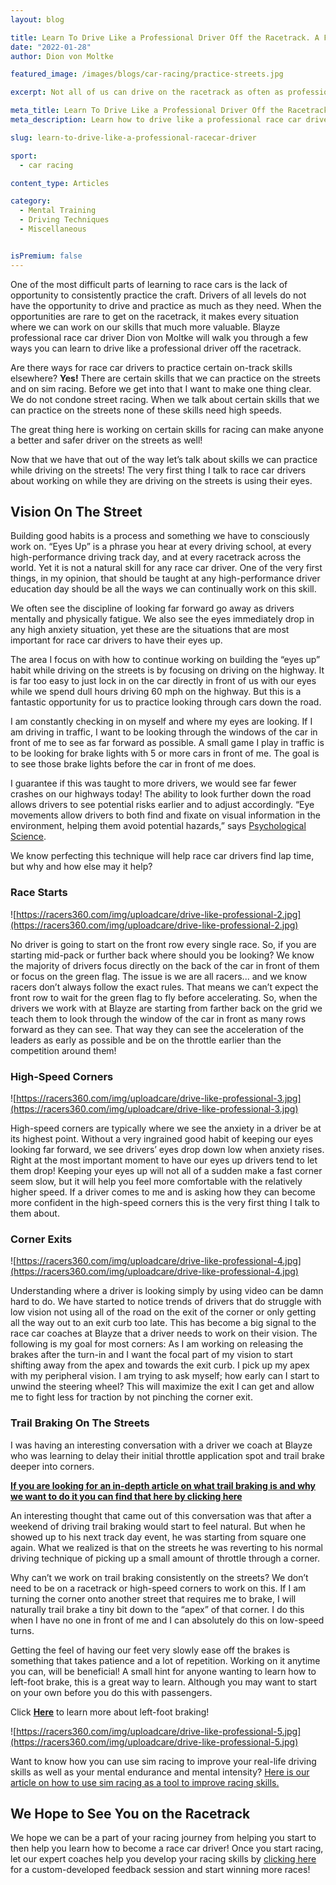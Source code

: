 ```yaml
---
layout: blog

title: Learn To Drive Like a Professional Driver Off the Racetrack. A Few Skills You Can Work on While Driving Your Everyday Car.
date: "2022-01-28"
author: Dion von Moltke

featured_image: /images/blogs/car-racing/practice-streets.jpg

excerpt: Not all of us can drive on the racetrack as often as professional racecar drivers. But, there are many ways you can practice your on track skills.

meta_title: Learn To Drive Like a Professional Driver Off the Racetrack. A Few Skills You Can Work on While Driving Your Everyday Car.
meta_description: Learn how to drive like a professional race car driver in a few easy skills.

slug: learn-to-drive-like-a-professional-racecar-driver

sport:
  - car racing

content_type: Articles

category:
  - Mental Training
  - Driving Techniques
  - Miscellaneous 


isPremium: false
---
```


One of the most difficult parts of learning to race cars is the lack of opportunity to consistently practice the craft.  Drivers of all levels do not have the opportunity to drive and practice as much as they need. When the opportunities are rare to get on the racetrack, it makes every situation where we can work on our skills that much more valuable. Blayze professional race car driver Dion von Moltke will walk you through a few ways you can learn to drive like a professional driver off the racetrack.

Are there ways for race car drivers to practice certain on-track skills elsewhere?  **Yes!** There are certain skills that we can practice on the streets and on sim racing.  Before we get into that I want to make one thing clear. We do not condone street racing. When we talk about certain skills that we can practice on the streets none of these skills need high speeds.

The great thing here is working on certain skills for racing can make anyone a better and safer driver on the streets as well!

Now that we have that out of the way let’s talk about skills we can practice while driving on the streets!  The very first thing I talk to race car drivers about working on while they are driving on the streets is using their eyes.

## Vision On The Street

Building good habits is a process and something we have to consciously work on.  “Eyes Up” is a phrase you hear at every driving school, at every high-performance driving track day, and at every racetrack across the world.  Yet it is not a natural skill for any race car driver. One of the very first things, in my opinion, that should be taught at any high-performance driver education day should be all the ways we can continually work on this skill.

We often see the discipline of looking far forward go away as drivers mentally and physically fatigue.  We also see the eyes immediately drop in any high anxiety situation, yet these are the situations that are most important for race car drivers to have their eyes up.

The area I focus on with how to continue working on building the “eyes up” habit while driving on the streets is by focusing on driving on the highway.  It is far too easy to just lock in on the car directly in front of us with our eyes while we spend dull hours driving 60 mph on the highway. But this is a fantastic opportunity for us to practice looking through cars down the road.

I am constantly checking in on myself and where my eyes are looking.  If I am driving in traffic, I want to be looking through the windows of the car in front of me to see as far forward as possible.  A small game I play in traffic is to be looking for brake lights with 5 or more cars in front of me. The goal is to see those brake lights before the car in front of me does.

I guarantee if this was taught to more drivers, we would see far fewer crashes on our highways today! The ability to look further down the road allows drivers to see potential risks earlier and to adjust accordingly. “Eye movements allow drivers to both find and fixate on visual information in the environment, helping them avoid potential hazards,” says [Psychological Science](https://www.psychologicalscience.org/news/motr/experienced-drivers-keep-their-eyes-on-the-road-differently.html).

We know perfecting this technique will help race car drivers find lap time, but why and how else may it help?

### Race Starts

![https://racers360.com/img/uploadcare/drive-like-professional-2.jpg](https://racers360.com/img/uploadcare/drive-like-professional-2.jpg)

No driver is going to start on the front row every single race. So, if you are starting mid-pack or further back where should you be looking? We know the majority of drivers focus directly on the back of the car in front of them or focus on the green flag. The issue is we are all racers... and we know racers don’t always follow the exact rules. That means we can’t expect the front row to wait for the green flag to fly before accelerating. So, when the drivers we work with at Blayze are starting from farther back on the grid we teach them to look through the window of the car in front as many rows forward as they can see. That way they can see the acceleration of the leaders as early as possible and be on the throttle earlier than the competition around them!

### High-Speed Corners

![https://racers360.com/img/uploadcare/drive-like-professional-3.jpg](https://racers360.com/img/uploadcare/drive-like-professional-3.jpg)

High-speed corners are typically where we see the anxiety in a driver be at its highest point. Without a very ingrained good habit of keeping our eyes looking far forward, we see drivers’ eyes drop down low when anxiety rises. Right at the most important moment to have our eyes up drivers tend to let them drop! Keeping your eyes up will not all of a sudden make a fast corner seem slow, but it will help you feel more comfortable with the relatively higher speed. If a driver comes to me and is asking how they can become more confident in the high-speed corners this is the very first thing I talk to them about.

### Corner Exits

![https://racers360.com/img/uploadcare/drive-like-professional-4.jpg](https://racers360.com/img/uploadcare/drive-like-professional-4.jpg)

Understanding where a driver is looking simply by using video can be damn hard to do. We have started to notice trends of drivers that do struggle with low vision not using all of the road on the exit of the corner or only getting all the way out to an exit curb too late. This has become a big signal to the race car coaches at Blayze that a driver needs to work on their vision. The following is my goal for most corners: As I am working on releasing the brakes after the turn-in and I want the focal part of my vision to start shifting away from the apex and towards the exit curb. I pick up my apex with my peripheral vision. I am trying to ask myself; how early can I start to unwind the steering wheel? This will maximize the exit I can get and allow me to fight less for traction by not pinching the corner exit.

### Trail Braking On The Streets

I was having an interesting conversation with a driver we coach at Blayze who was learning to delay their initial throttle application spot and trail brake deeper into corners.

**[If you are looking for an in-depth article on what trail braking is and why we want to do it you can find that here by clicking here](https://blayze.io/blog/car-racing/why-is-trail-braking-fast/)**

An interesting thought that came out of this conversation was that after a weekend of driving trail braking would start to feel natural.  But when he showed up to his next track day event, he was starting from square one again. What we realized is that on the streets he was reverting to his normal driving technique of picking up a small amount of throttle through a corner.

Why can’t we work on trail braking consistently on the streets?  We don’t need to be on a racetrack or high-speed corners to work on this.  If I am turning the corner onto another street that requires me to brake, I will naturally trail brake a tiny bit down to the “apex” of that corner.  I do this when I have no one in front of me and I can absolutely do this on low-speed turns.

Getting the feel of having our feet very slowly ease off the brakes is something that takes patience and a lot of repetition.  Working on it anytime you can, will be beneficial! A small hint for anyone wanting to learn how to left-foot brake, this is a great way to learn.  Although you may want to start on your own before you do this with passengers.

Click **[Here](https://blayze.io/blog/car-racing/is-left-foot-braking-faster)** to learn more about left-foot braking!

![https://racers360.com/img/uploadcare/drive-like-professional-5.jpg](https://racers360.com/img/uploadcare/drive-like-professional-5.jpg)

Want to know how you can use sim racing to improve your real-life driving skills as well as your mental endurance and mental intensity?  [Here is our article on how to use sim racing as a tool to improve racing skills.](https://blayze.io/blog/car-racing/how-real-is-sim-racing/)

## We Hope to See You on the Racetrack

We hope we can be a part of your racing journey from helping you start to then help you learn how to become a race car driver! Once you start racing, let our expert coaches help you develop your racing skills by [clicking here](https://app.blayze.io/) for a custom-developed feedback session and start winning more races!

